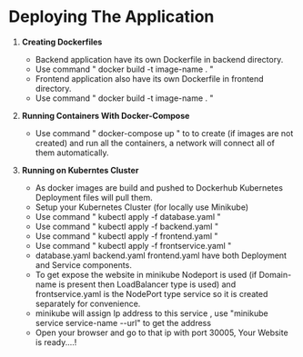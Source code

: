 
# Deploying The Application 

1. **Creating Dockerfiles**
   - Backend application have its own Dockerfile in backend directory.
   - Use command " docker build -t image-name . "
   - Frontend application also have its own Dockerfile in frontend directory.
   - Use command " docker build -t image-name . "

3. **Running Containers With Docker-Compose**
   - Use command " docker-compose up " to to create (if images are not created) and run all the containers, a network will connect all of them automatically.

4. **Running on Kuberntes Cluster**
   - As docker images are build and pushed to Dockerhub Kubernetes Deployment files will pull them.
   - Setup your Kubernetes Cluster (for locally use Minikube) 
   - Use command " kubectl apply -f database.yaml "
   - Use command " kubectl apply -f backend.yaml "
   - Use command " kubectl apply -f frontend.yaml "
   - Use command " kubectl apply -f frontservice.yaml "
   - database.yaml backend.yaml frontend.yaml have both Deployment and Service components.
   - To get expose the website in minikube Nodeport is used (if Domain-name is present then LoadBalancer type is used) and frontservice.yaml is the NodePort type service so it is created separately for convenience.
   - minikube will assign Ip address to this service , use "minikube service service-name --url" to get the address
   - Open your browser and go to that ip with port 30005, Your Website is ready....!

